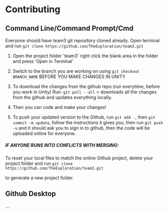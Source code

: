 # Contributing




## Command Line/Command Prompt/Cmd

Everyone should have team3 git repository cloned already. Open terminal and run `git clone https://github.com/TheExploration/team3.git`

1. Open the project folder 'team3' right click the blank area in the folder and press 'Open in Terminal'

2. Switch to the branch you are working on using `git checkout BRANCH_NAME` BEFORE YOU MAKE CHANGES IN UNITY


2. To download the changes from the github repo (run everytime, before you work in Unity) Run: `git pull --all` > downloads all the changes from the github and updates everything locally. 


4. Then you can code and make your changes!

5. To push your updated version to the Github, run `git add .`, then `git commit -m update`, follow the instructions it gives you, then run `git push -u` and it should ask you to sign in to github, then the code will be uploaded online for everyone. 

##### IF ANYONE RUNS INTO CONFLICTS WITH MERGING:
To reset your local files to match the online Github project, delete your project folder and run `git clone https://github.com/TheExploration/team3.git`

to generate a new project folder.


## Github Desktop

...